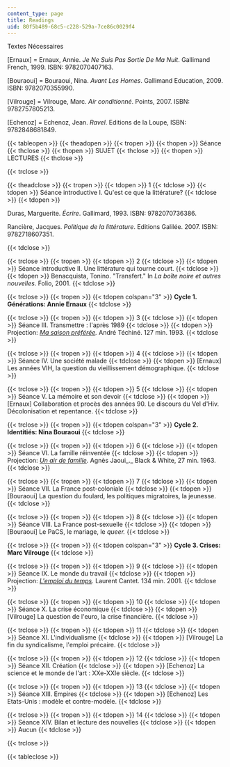 ```yaml
---
content_type: page
title: Readings
uid: 80f5b489-68c5-c228-529a-7ce86c0029f4
---
```


Textes Nécessaires

\[Ernaux\] = Ernaux, Annie. _Je Ne Suis Pas Sortie De Ma Nuit_. Gallimand French, 1999. ISBN: 9782070407163.

\[Bouraoui\] = Bouraoui, Nina. _Avant Les Homes_. Gallimand Education, 2009. ISBN: 9782070355990.

\[Vilrouge\] = Vilrouge, Marc. _Air conditionné_. Points, 2007. ISBN: 9782757805213.

\[Echenoz\] = Echenoz, Jean. _Ravel_. Editions de la Loupe, ISBN: 9782848681849.

{{< tableopen >}}
{{< theadopen >}}
{{< tropen >}}
{{< thopen >}}
Séance
{{< thclose >}}
{{< thopen >}}
SUJET
{{< thclose >}}
{{< thopen >}}
LECTURES
{{< thclose >}}

{{< trclose >}}

{{< theadclose >}}
{{< tropen >}}
{{< tdopen >}}
1
{{< tdclose >}}
{{< tdopen >}}
Séance introductive I. Qu'est ce que la littérature?
{{< tdclose >}}
{{< tdopen >}}


Duras, Marguerite. _Écrire_. Gallimard, 1993. ISBN: 9782070736386.

Rancière, Jacques. _Politique de la littérature_. Editions Galilée. 2007. ISBN: 9782718607351.


{{< tdclose >}}

{{< trclose >}}
{{< tropen >}}
{{< tdopen >}}
2
{{< tdclose >}}
{{< tdopen >}}
Séance introductive II. Une littérature qui tourne court.
{{< tdclose >}}
{{< tdopen >}}
Benacquista, Tonino. "Transfert." In _La boîte noire et autres nouvelles_. Folio, 2001.
{{< tdclose >}}

{{< trclose >}}
{{< tropen >}}
{{< tdopen colspan="3" >}}
**Cycle 1. Générations: Annie Ernaux**
{{< tdclose >}}

{{< trclose >}}
{{< tropen >}}
{{< tdopen >}}
3
{{< tdclose >}}
{{< tdopen >}}
Séance III. Transmettre : l'après 1989
{{< tdclose >}}
{{< tdopen >}}
Projection: _[Ma saison préférée](http://www.imdb.com/title/tt0107471/?ref_=fn_al_tt_1)._ André Téchiné. 127 min. 1993.
{{< tdclose >}}

{{< trclose >}}
{{< tropen >}}
{{< tdopen >}}
4
{{< tdclose >}}
{{< tdopen >}}
Séance IV. Une société malade
{{< tdclose >}}
{{< tdopen >}}
\[Ernaux\] Les années VIH, la question du vieillissement démographique.
{{< tdclose >}}

{{< trclose >}}
{{< tropen >}}
{{< tdopen >}}
5
{{< tdclose >}}
{{< tdopen >}}
Séance V. La mémoire et son devoir
{{< tdclose >}}
{{< tdopen >}}
\[Ernaux\] Collaboration et procès des années 90. Le discours du Vel d'Hiv. Décolonisation et repentance.
{{< tdclose >}}

{{< trclose >}}
{{< tropen >}}
{{< tdopen colspan="3" >}}
**Cycle 2. Identitiés: Nina Bouraoui**
{{< tdclose >}}

{{< trclose >}}
{{< tropen >}}
{{< tdopen >}}
6
{{< tdclose >}}
{{< tdopen >}}
Séance VI. La famille réinventée
{{< tdclose >}}
{{< tdopen >}}
Projection: _[Un air de famille](http://www.imdb.com/title/tt0271851/?ref_=fn_al_tt_2)._ Agnès Jaoui_._ Black & White, 27 min. 1963.
{{< tdclose >}}

{{< trclose >}}
{{< tropen >}}
{{< tdopen >}}
7
{{< tdclose >}}
{{< tdopen >}}
Séance VII. La France post-coloniale
{{< tdclose >}}
{{< tdopen >}}
\[Bouraoui\] La question du foulard, les politiques migratoires, la jeunesse.
{{< tdclose >}}

{{< trclose >}}
{{< tropen >}}
{{< tdopen >}}
8
{{< tdclose >}}
{{< tdopen >}}
Séance VIII. La France post-sexuelle
{{< tdclose >}}
{{< tdopen >}}
\[Bouraoui\] Le PaCS, le mariage, le _queer._
{{< tdclose >}}

{{< trclose >}}
{{< tropen >}}
{{< tdopen colspan="3" >}}
**Cycle 3. Crises: Marc Vilrouge**
{{< tdclose >}}

{{< trclose >}}
{{< tropen >}}
{{< tdopen >}}
9
{{< tdclose >}}
{{< tdopen >}}
Séance IX. Le monde du travail
{{< tdclose >}}
{{< tdopen >}}
Projection: _[L'emploi du temps](http://www.imdb.com/title/tt0279065/?ref_=fn_al_tt_1)._ Laurent Cantet. 134 min. 2001.
{{< tdclose >}}

{{< trclose >}}
{{< tropen >}}
{{< tdopen >}}
10
{{< tdclose >}}
{{< tdopen >}}
Séance X. La crise économique
{{< tdclose >}}
{{< tdopen >}}
\[Vilrouge\] La question de l'euro, la crise financière.
{{< tdclose >}}

{{< trclose >}}
{{< tropen >}}
{{< tdopen >}}
11
{{< tdclose >}}
{{< tdopen >}}
Séance XI. L'individualisme
{{< tdclose >}}
{{< tdopen >}}
\[Vilrouge\] La fin du syndicalisme, l'emploi précaire.
{{< tdclose >}}

{{< trclose >}}
{{< tropen >}}
{{< tdopen >}}
12
{{< tdclose >}}
{{< tdopen >}}
Séance XII. Création
{{< tdclose >}}
{{< tdopen >}}
\[Echenoz\] La science et le monde de l'art : XXe-XXIe siècle.
{{< tdclose >}}

{{< trclose >}}
{{< tropen >}}
{{< tdopen >}}
13
{{< tdclose >}}
{{< tdopen >}}
Séance XIII. Empires
{{< tdclose >}}
{{< tdopen >}}
\[Echenoz\] Les Etats-Unis : modèle et contre-modèle.
{{< tdclose >}}

{{< trclose >}}
{{< tropen >}}
{{< tdopen >}}
14
{{< tdclose >}}
{{< tdopen >}}
Séance XIV. Bilan et lecture des nouvelles
{{< tdclose >}}
{{< tdopen >}}
Aucun
{{< tdclose >}}

{{< trclose >}}

{{< tableclose >}}